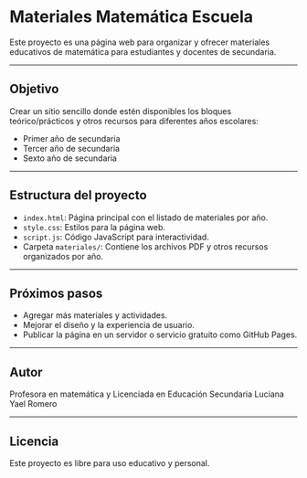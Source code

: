# Materiales Matemática Escuela

Este proyecto es una página web para organizar y ofrecer materiales educativos de matemática para estudiantes y docentes de secundaria.

---

## Objetivo

Crear un sitio sencillo donde estén disponibles los bloques teórico/prácticos y otros recursos para diferentes años escolares:

- Primer año de secundaria
- Tercer año de secundaria
- Sexto año de secundaria

---

## Estructura del proyecto

- `index.html`: Página principal con el listado de materiales por año.
- `style.css`: Estilos para la página web.
- `script.js`: Código JavaScript para interactividad.
- Carpeta `materiales/`: Contiene los archivos PDF y otros recursos organizados por año.

---

## Próximos pasos

- Agregar más materiales y actividades.
- Mejorar el diseño y la experiencia de usuario.
- Publicar la página en un servidor o servicio gratuito como GitHub Pages.

---

## Autor

Profesora en matemática y Licenciada en Educación Secundaria Luciana Yael Romero

---

## Licencia

Este proyecto es libre para uso educativo y personal.
